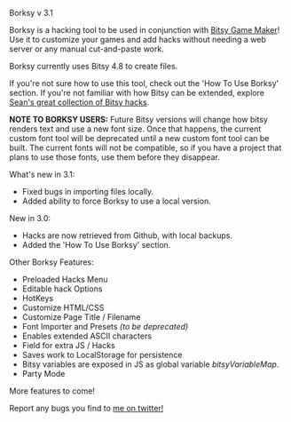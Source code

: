 Borksy v 3.1

Borksy is a hacking tool to be used in conjunction with [Bitsy Game Maker](https://ledoux.itch.io/bitsy)! Use it to customize your games and add hacks without needing a web server or any manual cut-and-paste work.

Borksy currently uses Bitsy 4.8 to create files.

If you're not sure how to use this tool, check out the 'How To Use Borksy' section. If you're not familiar with how Bitsy can be extended, explore [Sean's great collection of Bitsy hacks](https://github.com/seleb/bitsy-hacks/).

**NOTE TO BORKSY USERS:** Future Bitsy versions will change how bitsy renders text and use a new font size. Once that happens, the current custom font tool will be deprecated until a new custom font tool can be built. The current fonts will not be compatible, so if you have a project that plans to use those fonts, use them before they disappear.

What's new in 3.1:
* Fixed bugs in importing files locally.
* Added ability to force Borksy to use a local version.

New in 3.0:
* Hacks are now retrieved from Github, with local backups.
* Added the 'How To Use Borksy' section.

Other Borksy Features:
* Preloaded Hacks Menu
* Editable hack Options
* HotKeys
* Customize HTML/CSS
* Customize Page Title / Filename
* Font Importer and Presets *(to be deprecated)*
* Enables extended ASCII characters
* Field for extra JS / Hacks
* Saves work to LocalStorage for persistence
* Bitsy variables are exposed in JS as global variable *bitsyVariableMap*.
* Party Mode

More features to come!

Report any bugs you find to [me on twitter!](https://twitter.com/AYolland)
